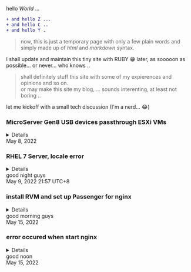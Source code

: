 hello *World* ...
````diff
+ and hello Z ...
+ and hello C ..
+ and hello Y .
````
>now, this is just a temporary page with only a few plain words and simply made up of *html* and *markdown* syntax.

I shall update and maintain this tiny site with RUBY 😁 later, as sooooon as possible... or never... who knows ..

> shall definitely stuff this site with some of my expierences and opinions and so on.<br>
or may make this site my blog, ... sounds interenting, at least not boring ..

let me kickoff with a small tech discussion (I'm a nerd... 😂)

### MicroServer Gen8 USB devices passthrough ESXi VMs
<details>
  <pre><code>
  there are total seven USB connectors<br>
  on MicroServer Gen8 Server; including<br>
  an internal USB 2.0 connector that is<br>
  embedded on the system board, and<br>
  four external USB 2.0 connectors on the<br>
  chassis which are two each on the front<br>
  and rear panels, and two external USB 3.0<br>
  connectors are on the rear panel.<br>
  although these five are all USB 2.0 guys,<br>
  but in ESXi's hardware description<br>
  inventory, they are not sharing an<br>
  exectly same device controller. one of<br>
  the differences is the numeric code<br>
  assigned to the USB 2.0 controllers, such<br>
  as Intel Corporation 6 Series/C200 Series<br>
  Chipset Family USB Enhanced Host Controller<br>
  #2 and #1. that may be because that<br>
  iLO or ESXi has assigned a *dedicated*<br>
  controller to the internal USB 2.0<br>
  connector and MicroSD card slot <sup>1</sup>,<br>
  and the other controller is for the<br>
  four external USB connectors on chassis.
  
> if I already have a plugged storage device<br>
  on the internal USB connector or MicroSD<br>
  card slot before, then when I plug an<br>
  external USB storage device in to an external<br>
  USB connector, on ESXi web console's Storage<br>
  entry > Adapters tag, two USB Storage<br>
  Controllers show up, such as vmhba32, vmhba33<br>
  or 34. and on Devices tag, there are two USB<br>
  devices listed, such as xxx USB xxx,<br>
  Type:Disk, Capacity:xxGB, and so on.

  I have to differentiate the *controller* for<br>
  external connectors from the *controllor* for<br>
  internal connector so I am able to pass<br>
  directly through the external connectors'<br>
  controller to a VM. a convenient method is<br>
  to establish a SSH connection to ESXi CLI,<br>
  like so (on MacOS Terminal):  
````diff
]$ ssh username@domain name/IP address
````
  enter the password, then,
````diff
]$ lspci
````
  PCIe devices inventory should be listed,<br>
  now I can observe adapters' code number<br>
  of Controller #1 and #2.
  
> unplug external USB device(s) refresh<br>
  ESXi web console, and now the only remained<br>
  adapter code number is the internal USB<br>
  controller code number.
  
  based on the previous steps, I am able to decide<br>
  which controller should be dedicated to a VM.<br>
  (of course the hidden one.)
  
  <sup>1</sup> in fact, the internal USB connector<br>
  and MicroSD card slot share the same USB<br>
  controllor

</code></pre>
</details>
May 8, 2022

### RHEL 7 Server, locale error
<details>
  <pre><code>
  状况：<br>

> + 登录账号后，系统提示警告⚠️：<br>
    ”-bash: warning: setlocale: LC_CTYPE:<br>
    cannot change locale (UTF-8): No such<br>
    file or directory“<br>
    根用户若下载或升级packages，会提示警告⚠️：<br>
    "Failed to set locale, defaulting<br>
    to C"<br>

  RedHat官方给出的解决方案：<br>
> + [RHEL 6](https://access.redhat.com/solutions/1267213 "RHEL 6环境")和[RHEL 8](https://access.redhat.com/solutions/4735471 "RHEL 8环境")  

 让人懊恼的是我在RHEL 7.9系统下按照RedHat提出<br>
 的RHEL 6的解决方案进行测试，并没有解决实际问题；<br>
 另外，因为我的系统是RHEL 7.9，所以无法验证RHEL 8<br>
 的方案的可行性，我猜是因为pool不同，我的系统在试<br>
 图列出"glibc-langpack-en"包时，提示搜索没有<br>
 结果，可能的原因是在RHEL 7的池子里并没有这个包，<br>
 而在8的池子里或许有；也可能是我没有attach某个pool，<br>
 或者是我没有安装某个repo，这让我想起了BSD的ports。<br>
 具体原因我不确定。<br>
 总之，这两种解决方案对我来说都没有实际意义。<br>
 尽管如此，实际上在RHEL 7系统下的有效解决方案其实很<br>
 简单，既然这是因为locale引起的问题，那就加上环境变量<br>
 就可以了。
 
````diff
sudo vi /etc/environment
# 系统缺省的environment文件是空的
````

  输入:<br>
````diff
# setup globle environment as en_US
LANG=en_US.utf-8
LC_ALL=en_US.utf-8
````

  处女座强迫症从此缓解许多 .. 其实这个问题并不严重，<br>
  在7上并不影响升级和安装各种包，只是有提示而已 ..
  
</code></pre>
</details>
good night guys<br>
May 9, 2022 21:57 UTC+8

### install RVM and set up Passenger for nginx
<details>
  <pre><code>
  issue:
  
> error occured with a hint: failed connect<br>
  raw_dot_githubxxx_dot_com 443 connection<br>
  refused.<br>
  LOL. I am not judging this but what misconduct<br>
  of behaviours github is to that our authority<br>
  has to ban this good tech site?

  solution:
  
> anyway, assign an ip address such as<br>
  [185 199 108(109,110,111) 153]
  [192 30 252 153(154)]
  to raw_dot_githubxxx_dot_com<br>
  instead of directly using the url so that I<br>
  am able to cross the damn barrier and<br>
  fetch the rvm package.<br>

  configure passenger.conf for nginx<br>
````diff
sudo vi /etc/nginx/conf.d/passenger.conf # edit or create with:<br>
````

  input:
````diff
passenger_root /usr/share/ruby/vendor_ruby/phusion_passenger/locations.ini;
passenger_ruby /home/hli/.rvm/rubies/ruby-2.7.2/bin/ruby;
passenger_instance_registry_dir /var/run/passenger-instreg;
````

</code></pre>
  </details>
good morning guys<br>
May 15, 2022

### error occured when start nginx
<details>
  <pre><code>
issue:<br>
> nginx: [emerg] bind() to 0.0.0.0:80<br>
  faild (98: Address already in use).<br>
  obviously that is because some<br>
  app occupied 0.0.0.0:80. I should<br>
  find it and kill it.

````diff
# this command lists all active programs with their pid, protocol,
# ip address and port, and so on
sudo netstat -ntlp
sudo kill xxxx # kill the one occupied 0.0.0.0:80
````

restart nginx service:
````diff
sudo service nginx restart
````

check nginx's status:
````diff
sudo systemctl status nginx.service
````

check passenger configuration status:
````diff
sudo passenger-config validate-install
````

check memory status:
````diff
sudo passenger-memory-stats
````

</code></pre>
  </details>
good noon<br>
May 15, 2022
